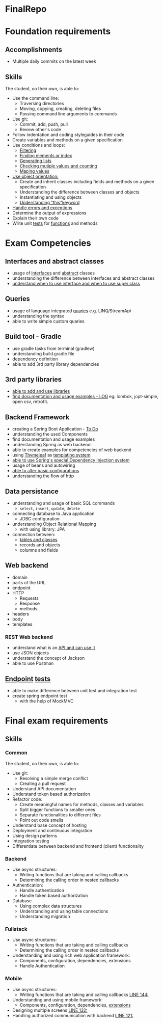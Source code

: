 # FinalRepo
# Foundation requirements

## Accomplishments

 -  Multiple daily commits on the latest week

## Skills

The student, on their own, is able to:

 -  Use the command line:
     -  Traversing directories
     -  Moving, copying, creating, deleting files
     -  Passing command line arguments to commands
 -  Use git:
     -  Commit, add, push, pull
     -  Review other's code
 -  Follow indentation and coding styleguides in their code
 -  Create variables and methods on a given specification
 -  Use conditions and loops:
     -  [Filtering](https://github.com/greenfox-academy/nezihcihan/blob/master/week02/day-1/src/OddEven.java)
     -  [Finding elements or index](https://github.com/greenfox-academy/nezihcihan/blob/master/week02/day-3/src/ElementFinder.java)
     -  [Generating lists](https://github.com/greenfox-academy/nezihcihan/blob/master/week02/day-3/src/IsInList.java)
     -  [Checking mutiple values and counting](https://github.com/greenfox-academy/nezihcihan/blob/master/week02/day-3/src/Calculator.java)
     -  [Maping values](https://github.com/greenfox-academy/nezihcihan/blob/master/week02/day-3/src/StudentCounter.java)
 -  [Use object orientation:](https://github.com/greenfox-academy/nezihcihan/tree/master/week04/day-2/src/gardenapp)
     -  Create and inherit classes including fields and methods on a given specification
     -  Understanding the difference between classes and objects
     -  Instantiating and using objects
     -  [Understanding "this"keyword](https://github.com/greenfox-academy/nezihcihan/blob/master/week04/day-1/src/PostIt.java) 
 -  [Handle errors and exceptions](https://github.com/greenfox-academy/nezihcihan/blob/master/week03/day-2/src/DivideByZero.java)
 -  Determine the output of expressions
 -  Explain their own code
 -  Write unit [tests](https://github.com/greenfox-academy/nezihcihan/blob/master/week04/day-3/tests/FibonacciTest.java) for [functions](https://github.com/greenfox-academy/nezihcihan/blob/master/week04/day-3/src/Fibonacci.java) and methods
 
 # Exam Competencies
## Interfaces and abstract classes

- usage of [interfaces](https://github.com/greenfox-academy/nezihcihan/tree/master/week06/day-2/src/charsequence) and [abstract](https://github.com/greenfox-academy/nezihcihan/tree/master/week06/day-2/src/main/java/music) classes
- understanding the difference between interfaces and abstract classes
- [understand when to use interface and when to use super class](https://stackoverflow.com/questions/4090834/when-do-i-use-super)

## Queries
- usage of language integrated [quaries](https://github.com/greenfox-academy/huli-kalendaryo-backend/blob/dev/src/main/java/com/greenfoxacademy/opal/kalendaryo/kalendaryo/repository/AuthModelRepository.java) e.g. LINQ/StreamApi
- understanding the syntax
- able to write simple custom quaries

## Build tool - Gradle

- use gradle tasks from terminal (gradlew)
- understanding build.gradle file
- dependency definition
- able to add 3rd party library dependencies

## 3rd party libraries

- [able to add and use libraries](https://github.com/greenfox-academy/nezihcihan/blob/master/week08/day-2/todo-database/build.gradle)
- [find documentation and usage examples - LOG](https://github.com/greenfox-academy/huli-kalendaryo-backend/blob/dev/src/main/java/com/greenfoxacademy/opal/kalendaryo/kalendaryo/controllers/NotificationController.java)
eg. lombok, jopt-simple, open csv, retrofit.

## Backend Framework

- creating a Spring Boot Application - [To Do](https://github.com/greenfox-academy/nezihcihan/tree/master/week08/day-2/todo-database)
- understanding the used Components
- find documentation and usage examples
- understanding Spring as web backend
- able to create examples for competencies of web backend
- using [Thymeleaf](https://github.com/greenfox-academy/nezihcihan/blob/master/week08/day-2/todo-database/src/main/resources/templates/editassignee.html) as [templating system](https://github.com/greenfox-academy/nezihcihan/blob/master/week08/day-2/todo-database/src/main/java/com/greenfox/nezih/tododatabase/controller/AssigneeController.java)
- [able to use Spring's special Dependency Injection system](https://github.com/greenfox-academy/nezihcihan/blob/master/week08/day-2/todo-database/src/main/java/com/greenfox/nezih/tododatabase/controller/AssigneeController.java)
- usage of beans and autowiring 
- [able to alter basic configurations](https://github.com/greenfox-academy/huli-kalendaryo-backend/blob/dev/src/main/resources/application.properties.example) 
- understanding the flow of http

## Data persistance

- understanding and usage of basic SQL commands
  - `select`, `insert`, `update`, `delete`
- connecting database to Java application
  - JDBC configuration
- understanding Object Relational Mapping
  - with using library: JPA
- connection between:
  - [tables and classes](https://github.com/greenfox-academy/nezihcihan/blob/master/week08/day-2/todo-database/src/main/java/com/greenfox/nezih/tododatabase/module/Todo.java)
  - records and objects
  - columns and fields

## Web backend

- domain
- parts of the URL
- endpoint
- HTTP
  - Requests
  - Response
  - methods
- headers
- body
- templates

### REST Web backend

- understand what is an [API and can use it](https://github.com/greenfox-academy/nezihcihan-p2p)
- use JSON objects
- understand the concept of Jackson
- able to use Postman

## [Endpoint](https://github.com/greenfox-academy/nezihcihan/blob/master/week09/day-3/guardians/src/main/java/com/greenfox/nezih/guardians/controller/GuardianController.java) [tests](https://github.com/greenfox-academy/nezihcihan/blob/master/week09/day-3/guardians/src/test/java/com/greenfox/nezih/guardians/GuardiansApplicationTests.java)

- able to make difference between unit test and integration test
- create spring endpoint test
  - with the help of MockMVC
  
   
# Final exam requirements
## Skills
### Common

The student, on their own, is able to:
 -  Use git:
     -  Resolving a simple merge conflict
     -  Creating a pull request
 -  Understand API documentation
 -  Understand token based authorization
 -  Refactor code:
     -  Create meaningful names for methods, classes and variables
     -  Split bigger functions to smaller ones
     -  Separate functionalities to different files
     -  Point out code smells
 -  Understand base concept of hosting
 -  Deployment and continuous integration
 -  Using design patterns
 -  Integration testing
 -  Differentiate between backend and frontend (client) functionality



### Backend

 -  Use async structures:
     -  Writing functions that are taking and calling callbacks
     -  Determining the calling order in nested callbacks
 -  Authentication:
     -  Handle authentication
     -  Handle token based authorization
 -  Database
     - Using complex data structures
     - Understanding and using table connections
     - Understanding migration 

### Fullstack

 -  Use async structures:
     -  Writing functions that are taking and calling callbacks
     -  Determining the calling order in nested callbacks
 -  Understanding and using rich web application framework:
     -  Components, configuration, dependencies, extensions
     -  Handle Authentication

### Mobile

 -  Use async structures:
     -  Writing functions that are taking and calling callbacks [LINE 144:](https://github.com/greenfox-academy/huli-kalendaryo-android/blob/dev/app/src/main/java/com/greenfox/kalendaryo/MainActivity.java)
 -  Understanding and using mobile framework:
     -  Components, configuration, dependencies, [extensions](https://github.com/greenfox-academy/huli-kalendaryo-android/blob/dev/build.gradle)
 -  Designing multiple screens [LINE 132:](https://github.com/greenfox-academy/huli-kalendaryo-android/blob/dev/app/src/main/java/com/greenfox/kalendaryo/LoginActivity.java)
 -  Handling authorized communication with backend [LINE 121:](https://github.com/greenfox-academy/huli-kalendaryo-android/blob/dev/app/src/main/java/com/greenfox/kalendaryo/LoginActivity.java)